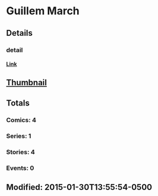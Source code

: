 # Guillem  March 
## Details
### detail
#### [Link](http://marvel.com/comics/creators/12499/guillem_march?utm_campaign=apiRef&utm_source=225578a89fc76f3d20fbffda5d17a88d)
## [Thumbnail](http://i.annihil.us/u/prod/marvel/i/mg/b/40/image_not_available.jpg)
## Totals
### Comics: 4
### Series: 1
### Stories: 4
### Events: 0
## Modified: 2015-01-30T13:55:54-0500